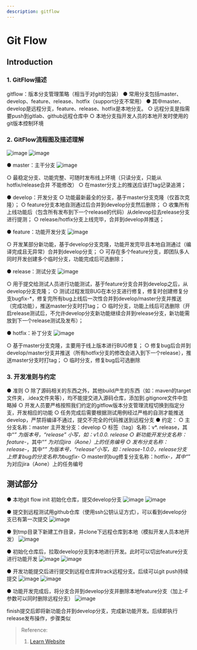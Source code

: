 ```yaml
---
description: gitflow
---
```


# Git Flow

## Introduction

### 1. GitFlow描述
gitflow：版本分支管理策略（相当于对git的包装）
● 常用分支包括master、develop、feature、release、hotfix（support分支不常用）
● 其中master、develop是远程分支，feature、release、hotfix是本地分支。
  ○ 远程分支是指需要push到gitlab、github远程仓库中
  ○ 本地分支指开发人员的本地开发时使用的git版本控制环境


### 2. GitFlow流程图及描述理解
![image](https://github.com/yakir3/knowledge/assets/30774576/f4811bbc-3c1f-476d-9257-c8e0404aec17)
![image](https://github.com/yakir3/knowledge/assets/30774576/70fd63ab-8ad5-4234-8131-8b26b4067129)

● master：主干分支 
![image](https://github.com/yakir3/knowledge/assets/30774576/e6745b38-ce61-410d-8b4c-4b1f31b6e7c6)

  ○ 最稳定分支、功能完整、可随时发布线上环境（只读分支，只能从hotfix/release合并 不能修改）
  ○ 在master分支上的推送应该打tag记录追溯；

● develop：开发分支
  ○ 功能最新最全的分支，基于master分支克隆（仅首次克隆）；
  ○ feature分支本地自测通过后合并到develop分支然后删除；
  ○ 收集所有上线功能后（包含所有发布到下一个release的代码）从delevop拉去release分支进行提测；
  ○ release/hotfix分支上线完毕，合并到develop并推送；

● feature：功能开发分支 
![image](https://github.com/yakir3/knowledge/assets/30774576/1e012286-8b80-4351-95a4-a9995375078f)

  ○ 开发某部分新功能，基于develop分支克隆，功能开发完毕且本地自测通过（编译完成且无异常）合并到develop分支；
  ○ 可存在多个feature分支，即团队多人同时开发创建多个临时分支，功能完成后可选删除；

● release：测试分支 
![image](https://github.com/yakir3/knowledge/assets/30774576/c5b01f4a-8246-4815-9ec3-e9c07324e2bd)

  ○ 用于提交给测试人员进行功能测试，基于feature分支合并到develop之后，从develop分支克隆；
  ○ 测试过程发现BUG在本分支进行修复，修复时创建修复分支bugfix-*，修复完所有bug上线后一次性合并到develop/master分支并推送（完成功能），推送master分支时打tag；
  ○ 临时分支，功能上线后可选删除（开启release测试后，不允许develop分支新功能继续合并到release分支，新功能需放到下一个release测试及发布）；

● hotfix：补丁分支 
![image](https://github.com/yakir3/knowledge/assets/30774576/68e94074-3fed-4320-8c28-705edaf80b46)

  ○ 基于master分支克隆，主要用于线上版本进行BUG修复；
  ○ 修复bug后合并到develop/master分支并推送（所有hotfix分支的修改会进入到下一个release），推送master分支时打tag；
  ○ 临时分支，修复bug后可选删除

### 3. 开发准则与约定
● 准则
  ○ 除了源码相关的东西之外，其他build产生的东西（如：maven的target文件夹，.idea文件夹等），均不能提交进入源码仓库，添加到.gitignore文件中忽略掉
  ○ 开发人员要严格按照我们约定的gitflow版本分支管理流程切换到指定分支，开发相应的功能
  ○ 任务完成后需要根据测试用例经过严格的自测才能推送develop，严禁将编译不通过，提交不完全的代码推送到远程分支
● 约定：
  ○ 主分支名称：master    主开发分支：develop
  ○ 标签（tag）名称：v*. release，其中“*” 为版本号，“release” 小写，如：v1.0.0. release
  ○ 新功能开发分支名称：feature-*，其中“*” 为对应jira（Aone）上的任务编号
  ○ 发布分支名称：release-*，其中“*” 为版本号，“release”小写，如：release-1.0.0，release分支上修复bug的分支名称为bugfix-*
  ○ master的bug修复分支名称：hotfix-*，其中“*” 为对应jira（Aone）上的任务编号

## 测试部分

● 本地git flow init 初始化仓库，提交develop分支
![image](https://github.com/yakir3/knowledge/assets/30774576/6de0f321-ff9f-4d54-b71d-88b01839794e)
![image](https://github.com/yakir3/knowledge/assets/30774576/4b5defef-974e-4663-94f2-092dde3c3f82)


● 提交到远程测试用github仓库（使用ssh公钥认证方式），可以看到develop分支已有第一次提交
![image](https://github.com/yakir3/knowledge/assets/30774576/758592c7-5690-4751-bae0-8a79e7d9cc1f)


● 到tmp目录下新建工作目录，并clone下远程仓库到本地（模拟开发人员本地开发）
![image](https://github.com/yakir3/knowledge/assets/30774576/5d0687f9-b737-4a14-a7c0-20731f5896f4)

● 初始化仓库后，拉取develop分支到本地进行开发。此时可以切出feature分支进行功能开发
![image](https://github.com/yakir3/knowledge/assets/30774576/47244919-fa8b-4542-884a-f3d20c5fe8ef)
![image](https://github.com/yakir3/knowledge/assets/30774576/aa41d1a7-04f7-4b6c-8bb6-d1d899844513)


● 开发功能提交后进行提交到远程仓库并track远程分支。后续可以git push持续提交
![image](https://github.com/yakir3/knowledge/assets/30774576/5e7ac235-dafe-4d9b-9783-155f9c1c1a69)
![image](https://github.com/yakir3/knowledge/assets/30774576/f30c3c26-7597-4789-a85d-f3206cc96880)


● 功能开发完成后，将分支合并到develop分支并删除本地feature分支（加上-F参数可以同时删除远程分支）
![image](https://github.com/yakir3/knowledge/assets/30774576/243b61f3-4e4a-4907-9e24-e4247aafcad1)

finish提交后即将新功能合并到develop分支，完成新功能开发。后续即执行release发布操作，步骤类似



> Reference:
> 1. [Learn Website](https://www.gitkraken.com/learn/git/git-flow)